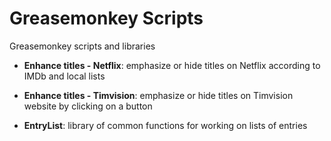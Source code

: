 # Greasemonkey Scripts

Greasemonkey scripts and libraries

* **Enhance titles - Netflix**: emphasize or hide titles on Netflix according to IMDb and local lists

* **Enhance titles - Timvision**: emphasize or hide titles on Timvision website by clicking on a button

* **EntryList**: library of common functions for working on lists of entries
